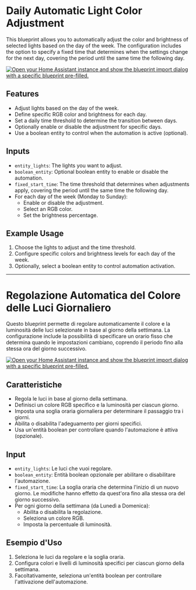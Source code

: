 # Daily Automatic Light Color Adjustment

This blueprint allows you to automatically adjust the color and brightness of selected lights based on the day of the week. The configuration includes the option to specify a fixed time that determines when the settings change for the next day, covering the period until the same time the following day.

[![Open your Home Assistant instance and show the blueprint import dialog with a specific blueprint pre-filled.](https://my.home-assistant.io/badges/blueprint_import.svg)](https://my.home-assistant.io/redirect/blueprint_import/?blueprint_url=https%3A%2F%2Fgithub.com%2Fdriin0%2Fdaily-light-adjustment-blueprint%2Fblob%2Fmain%2Fdaily_automatic_light_color_adjustment.yaml)

## Features

- Adjust lights based on the day of the week.
- Define specific RGB color and brightness for each day.
- Set a daily time threshold to determine the transition between days.
- Optionally enable or disable the adjustment for specific days.
- Use a boolean entity to control when the automation is active (optional).

## Inputs

- `entity_lights`: The lights you want to adjust.
- `boolean_entity`: Optional boolean entity to enable or disable the automation.
- `fixed_start_time`: The time threshold that determines when adjustments apply, covering the period until the same time the following day.
- For each day of the week (Monday to Sunday):
    - Enable or disable the adjustment.
    - Select an RGB color.
    - Set the brightness percentage.

## Example Usage

1.  Choose the lights to adjust and the time threshold.
2.  Configure specific colors and brightness levels for each day of the week.
3.  Optionally, select a boolean entity to control automation activation.

---

# Regolazione Automatica del Colore delle Luci Giornaliero

Questo blueprint permette di regolare automaticamente il colore e la luminosità delle luci selezionate in base al giorno della settimana. La configurazione include la possibilità di specificare un orario fisso che determina quando le impostazioni cambiano, coprendo il periodo fino alla stessa ora del giorno successivo.

[![Open your Home Assistant instance and show the blueprint import dialog with a specific blueprint pre-filled.](https://my.home-assistant.io/badges/blueprint_import.svg)](https://my.home-assistant.io/redirect/blueprint_import/?blueprint_url=https%3A%2F%2Fgithub.com%2Fdriin0%2Fdaily-light-adjustment-blueprint%2Fblob%2Fmain%2Fdaily_automatic_light_color_adjustment.yaml)

## Caratteristiche

- Regola le luci in base al giorno della settimana.
- Definisci un colore RGB specifico e la luminosità per ciascun giorno.
- Imposta una soglia oraria giornaliera per determinare il passaggio tra i giorni.
- Abilita o disabilita l'adeguamento per giorni specifici.
- Usa un'entità boolean per controllare quando l'automazione è attiva (opzionale).

## Input

- `entity_lights`: Le luci che vuoi regolare.
- `boolean_entity`: Entità boolean opzionale per abilitare o disabilitare l'automazione.
- `fixed_start_time`: La soglia oraria che determina l'inizio di un nuovo giorno. Le modifiche hanno effetto da quest'ora fino alla stessa ora del giorno successivo.
- Per ogni giorno della settimana (da Lunedì a Domenica):
    - Abilita o disabilita la regolazione.
    - Seleziona un colore RGB.
    - Imposta la percentuale di luminosità.

## Esempio d'Uso

1.  Seleziona le luci da regolare e la soglia oraria.
2.  Configura colori e livelli di luminosità specifici per ciascun giorno della settimana.
3.  Facoltativamente, seleziona un'entità boolean per controllare l'attivazione dell'automazione.
